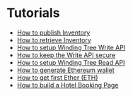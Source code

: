 # Tutorials

* [How to publish Inventory](tutorials/how-to-publish-inventory.md)
* [How to retrieve Inventory](tutorials/how-to-retrieve-inventory.md)
* [How to setup Winding Tree Write API](tutorials/how-to-setup-write-api.md)
* [How to keep the Write API secure](tutorials/how-to-secure-write-api.md)
* [How to setup Winding Tree Read API](tutorials/how-to-setup-read-api.md)
* [How to generate Ethereum wallet](tutorials/how-to-generate-ethereum-wallet.md) 
* [How to get first Ether (ETH)](tutorials/how-to-get-first-ether.md)
* [How to build a Hotel Booking Page](tutorials/how-to-build-a-booking-page.md)


<!--
- How to select an appropriate data storage?
- Which Winding Tree ecosystem environments are available? - environments
- How to integrate property management software to publish inventory + Publishing inventory and availability offering for an entire hotel
- How to implement client
    - mock and greenkeeper on
- How to propose a change to the API Specification
- How to implement server endpoint based on the API Specification
- How to search for inventory - Search API
- How to calculate prices - wt-pricing-algorithms
- How much gas do I need?
- Write API
  discover
  make discoverable
- Read API
  discover
  make discoverable
- Booking API
  setup
  discover
  make discoverable
-->
